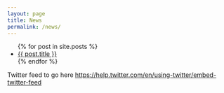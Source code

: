```yaml
---
layout: page
title: News
permalink: /news/
---
```


<ul>
  {% for post in site.posts %}
    <li>
      <a href="{{ post.url }}">{{ post.title }}</a>
    </li>
  {% endfor %}
</ul>


Twitter feed to go here <https://help.twitter.com/en/using-twitter/embed-twitter-feed>